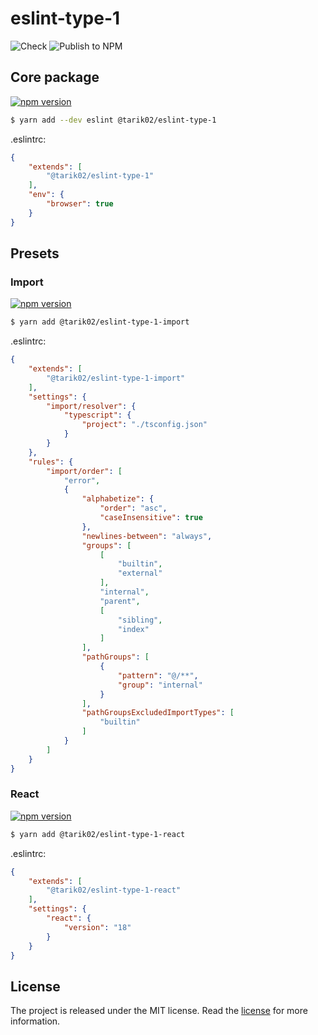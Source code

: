 # eslint-type-1

![Check](https://github.com/Tarik02/eslint-type-1/actions/workflows/check.yml/badge.svg)
![Publish to NPM](https://github.com/Tarik02/eslint-type-1/actions/workflows/publish-to-npm.yml/badge.svg)

## Core package

[![npm version](https://badge.fury.io/js/@tarik02%2Feslint-type-1.svg)](https://badge.fury.io/js/@tarik02%2Feslint-type-1)

```bash
$ yarn add --dev eslint @tarik02/eslint-type-1
```

.eslintrc:
```json
{
    "extends": [
        "@tarik02/eslint-type-1"
    ],
    "env": {
        "browser": true
    }
}
```

## Presets


### Import

[![npm version](https://badge.fury.io/js/@tarik02%2Feslint-type-1-import.svg)](https://badge.fury.io/js/@tarik02%2Feslint-type-1-import)

```bash
$ yarn add @tarik02/eslint-type-1-import
```

.eslintrc:
```json
{
    "extends": [
        "@tarik02/eslint-type-1-import"
    ],
    "settings": {
        "import/resolver": {
            "typescript": {
                "project": "./tsconfig.json"
            }
        }
    },
    "rules": {
        "import/order": [
            "error",
            {
                "alphabetize": {
                    "order": "asc",
                    "caseInsensitive": true
                },
                "newlines-between": "always",
                "groups": [
                    [
                        "builtin",
                        "external"
                    ],
                    "internal",
                    "parent",
                    [
                        "sibling",
                        "index"
                    ]
                ],
                "pathGroups": [
                    {
                        "pattern": "@/**",
                        "group": "internal"
                    }
                ],
                "pathGroupsExcludedImportTypes": [
                    "builtin"
                ]
            }
        ]
    }
}
```


### React

[![npm version](https://badge.fury.io/js/@tarik02%2Feslint-type-1-import.svg)](https://badge.fury.io/js/@tarik02%2Feslint-type-1-import)

```bash
$ yarn add @tarik02/eslint-type-1-react
```

.eslintrc:
```json
{
    "extends": [
        "@tarik02/eslint-type-1-react"
    ],
    "settings": {
        "react": {
            "version": "18"
        }
    }
}
```


## License

The project is released under the MIT license. Read the [license](https://github.com/Tarik02/js-php-imports/blob/master/LICENSE) for more information.
